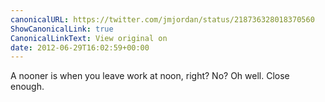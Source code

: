 ```yaml
---
canonicalURL: https://twitter.com/jmjordan/status/218736328018370560
ShowCanonicalLink: true
CanonicalLinkText: View original on
date: 2012-06-29T16:02:59+00:00
---
```

A nooner is when you leave work at noon, right? No? Oh well. Close enough.